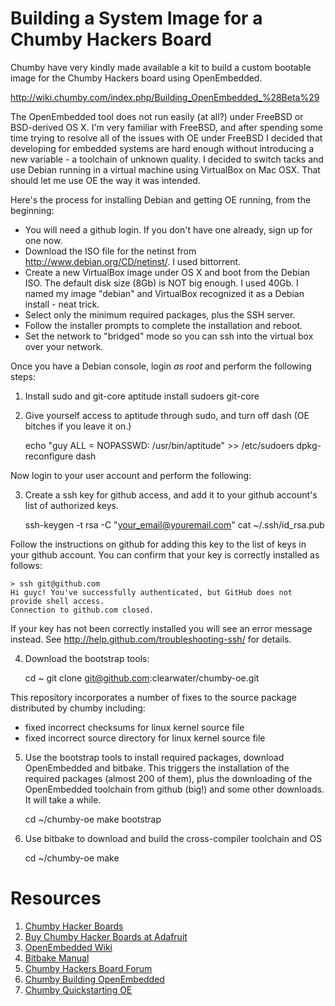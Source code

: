 Building a System Image for a Chumby Hackers Board
====

Chumby have very kindly made available a kit to build
a custom bootable image for the Chumby Hackers board using
OpenEmbedded.  

http://wiki.chumby.com/index.php/Building_OpenEmbedded_%28Beta%29

The OpenEmbedded tool does not run easily (at all?) under
FreeBSD or BSD-derived OS X.  I'm very familiar with FreeBSD,
and after spending some time trying to resolve all of the issues with OE
under FreeBSD I decided that developing for embedded systems
are hard enough without introducing a new variable - a toolchain
of unknown quality.  I decided to switch tacks and use Debian running in a virtual machine 
using VirtualBox on Mac OSX.  That should let me use OE the way
it was intended.

Here's the process for installing Debian and getting OE running, from the beginning:

 - You will need a github login.  If you don't have one already, sign up for one now.
 - Download the ISO file for the netinst from http://www.debian.org/CD/netinst/.  I used bittorrent.
 - Create a new VirtualBox image under OS X and boot from the Debian ISO.  The default disk size (8Gb) is NOT big enough.  I used 40Gb.  I named my image "debian" and VirtualBox recognized it as a Debian install - neat trick.
 - Select only the minimum required packages, plus the SSH server.
 - Follow the installer prompts to complete the installation and reboot.
 - Set the network to "bridged" mode so you can ssh into the virtual box over your network.

Once you have a Debian console, login *as root* and perform the following steps:

1)  Install sudo and git-core
    aptitude install sudoers git-core

2)  Give yourself access to aptitude through sudo, and turn off dash (OE bitches if you leave it on.)

    echo "guy ALL = NOPASSWD: /usr/bin/aptitude" >> /etc/sudoers
    dpkg-reconfigure dash

Now login to your user account and perform the following:

3)  Create a ssh key for github access, and add it to your github account's list of authorized keys.
 
    ssh-keygen -t rsa -C "your_email@youremail.com"
    cat ~/.ssh/id_rsa.pub

Follow the instructions on github for adding this key to the list of keys in your github account.  You can confirm that your key is correctly installed as follows:

    > ssh git@github.com
    Hi guyc! You've successfully authenticated, but GitHub does not provide shell access.
    Connection to github.com closed.

If your key has not been correctly installed you will see an error message instead.  See http://help.github.com/troubleshooting-ssh/ for details.

4) Download the bootstrap tools:

   cd ~
   git clone git@github.com:clearwater/chumby-oe.git

This repository incorporates a number of fixes to the source package distributed by chumby including:
 - fixed incorrect checksums for linux kernel source file
 - fixed incorrect source directory for linux kernel source file

5) Use the bootstrap tools to install required packages, download OpenEmbedded and bitbake.  This triggers the installation of the required packages (almost 200 of them), plus the downloading of the OpenEmbedded toolchain from github (big!) and some other downloads.  It will take a while.

    cd ~/chumby-oe
    make bootstrap

4) Use bitbake to download and build the cross-compiler toolchain and OS

    cd ~/chumby-oe
    make

Resources
=========

1.  [Chumby Hacker Boards](http://wiki.chumby.com/index.php/Chumby_hacker_board_beta)
2.  [Buy Chumby Hacker Boards at Adafruit](http://www.adafruit.com/category/46)
3.  [OpenEmbedded Wiki](http://www.openembedded.org/index.php/Main_Page)
4.  [Bitbake Manual](http://bitbake.berlios.de/manual/)
5.  [Chumby Hackers Board Forum](http://forum.chumby.com/viewforum.php?id=20)
6.  [Chumby Building OpenEmbedded](http://wiki.chumby.com/index.php/Building_OpenEmbedded_%28Beta%29)
7.  [Chumby Quickstarting OE](http://wiki.chumby.com/index.php/Quickstarting_OE)




	

